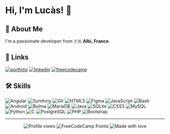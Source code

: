 

# Hi, I'm Lucàs! 👋

## 🚀 About Me
I&#39;m a passionate developer from 🇫🇷 **Albi, France**.

## 🔗 Links
[![portfolio](https://img.shields.io/badge/my_portfolio-000?style=for-the-badge&amp;logo=ko-fi&amp;logoColor=white)](https://lucasvbr.github.io/Portfolio)
[![linkedin](https://img.shields.io/badge/linkedin-0e76a8?style=for-the-badge&amp;logo=linkedin&amp;logoColor=white)](https://www.linkedin.com/in/lucasvbr)
[![freecodecamp](https://img.shields.io/badge/freecodecamp-0a0a23?style=for-the-badge&amp;logo=freecodecamp&amp;logoColor=white)](https://www.freecodecamp.org/LucasVbr)


## 🛠 Skills
![Angular](https://img.shields.io/static/v1?label=&amp;message=Angular&amp;color=%23df204a&amp;logo=angular&amp;logoColor=white)
![Symfony](https://img.shields.io/static/v1?label=&amp;message=Symfony&amp;color=%23df2020&amp;logo=symfony&amp;logoColor=white)
![Git](https://img.shields.io/static/v1?label=&amp;message=Git&amp;color=%23df3e20&amp;logo=git&amp;logoColor=white)
![HTML5](https://img.shields.io/static/v1?label=&amp;message=HTML5&amp;color=%23df4920&amp;logo=html5&amp;logoColor=white)
![Figma](https://img.shields.io/static/v1?label=&amp;message=Figma&amp;color=%23df4b20&amp;logo=figma&amp;logoColor=white)
![JavaScript](https://img.shields.io/static/v1?label=&amp;message=JavaScript&amp;color=%23dfca20&amp;logo=javascript&amp;logoColor=white)
![Bash](https://img.shields.io/static/v1?label=&amp;message=GNU+Bash&amp;color=%235bdf20&amp;logo=gnubash&amp;logoColor=white)
![Android](https://img.shields.io/static/v1?label=&amp;message=Android&amp;color=%2320df75&amp;logo=android&amp;logoColor=white)
![Bulma](https://img.shields.io/static/v1?label=&amp;message=Bulma&amp;color=%2320dfc3&amp;logo=bulma&amp;logoColor=white)
![MariaDB](https://img.shields.io/static/v1?label=&amp;message=MariaDB&amp;color=%2320b3df&amp;logo=mariadb&amp;logoColor=white)
![Java](https://img.shields.io/static/v1?label=&amp;message=Java&amp;color=%2320b2df&amp;logo=java&amp;logoColor=white)
![SQLite](https://img.shields.io/static/v1?label=&amp;message=SQLite&amp;color=%2320a2df&amp;logo=sqlite&amp;logoColor=white)
![CSS3](https://img.shields.io/static/v1?label=&amp;message=CSS3&amp;color=%23208edf&amp;logo=css3&amp;logoColor=white)
![MySQL](https://img.shields.io/static/v1?label=&amp;message=MySQL&amp;color=%23208ddf&amp;logo=mysql&amp;logoColor=white)
![Python](https://img.shields.io/static/v1?label=&amp;message=Python&amp;color=%232088df&amp;logo=python&amp;logoColor=white)
![C](https://img.shields.io/static/v1?label=&amp;message=C&amp;color=%23207adf&amp;logo=c&amp;logoColor=white)
![PostgreSQL](https://img.shields.io/static/v1?label=&amp;message=PostgreSQL&amp;color=%232050df&amp;logo=postgresql&amp;logoColor=white)
![PHP](https://img.shields.io/static/v1?label=&amp;message=PHP&amp;color=%23202cdf&amp;logo=php&amp;logoColor=white)
![Bootstrap](https://img.shields.io/static/v1?label=&amp;message=Bootstrap&amp;color=%236d20df&amp;logo=bootstrap&amp;logoColor=white)


---

<center>

![Profile views](https://komarev.com/ghpvc/?username=lucasvbr&amp;amp;label=Profile%20views&amp;amp;color=0e75b6&amp;amp;style=flat)
![FreeCodeCamp Points](https://img.shields.io/freecodecamp/points/lucasvbr?label=FreeCodeCamp%20points)
![Made with love](https://img.shields.io/badge/-made%20with%20%E2%9D%A4%EF%B8%8F-red)

</center>